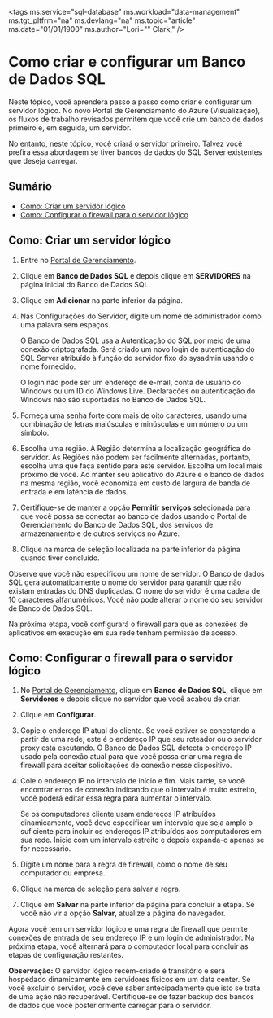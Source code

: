 <properties linkid="manage-services-how-to-configure-a-sqldb" urlDisplayName="How to configure" pageTitle="How to configure a SQL Database - Azure" metaKeywords="Azure creating SQL Server, Azure configuring SQL Server" description="Learn how to create and configure a logical server using SQL Server in Azure." metaCanonical="" services="sql-database" documentationCenter="" title="How to Create and Configure SQL Database" authors="Lori Clark," solutions="" manager="" editor="" />

<tags ms.service="sql-database" ms.workload="data-management" ms.tgt_pltfrm="na" ms.devlang="na" ms.topic="article" ms.date="01/01/1900" ms.author="Lori="" Clark," />

# <span id="configLogical"></span></a>Como criar e configurar um Banco de Dados SQL

Neste tópico, você aprenderá passo a passo como criar e configurar um servidor lógico. No novo Portal de Gerenciamento do Azure (Visualização), os fluxos de trabalho revisados permitem que você crie um banco de dados primeiro e, em seguida, um servidor.

No entanto, neste tópico, você criará o servidor primeiro. Talvez você prefira essa abordagem se tiver bancos de dados do SQL Server existentes que deseja carregar.

## Sumário

-   [Como: Criar um servidor lógico][Como: Criar um servidor lógico]
-   [Como: Configurar o firewall para o servidor lógico][Como: Configurar o firewall para o servidor lógico]

## <span id="createLogical"></span></a>Como: Criar um servidor lógico

1.  Entre no [Portal de Gerenciamento][Portal de Gerenciamento].

2.  Clique em **Banco de Dados SQL** e depois clique em **SERVIDORES** na página inicial do Banco de Dados SQL.

3.  Clique em **Adicionar** na parte inferior da página.

4.  Nas Configurações do Servidor, digite um nome de administrador como uma palavra sem espaços.

    O Banco de Dados SQL usa a Autenticação do SQL por meio de uma conexão criptografada. Será criado um novo login de autenticação do SQL Server atribuído à função do servidor fixo do sysadmin usando o nome fornecido.

    O login não pode ser um endereço de e-mail, conta de usuário do Windows ou um ID do Windows Live. Declarações ou autenticação do Windows não são suportadas no Banco de Dados SQL.

5.  Forneça uma senha forte com mais de oito caracteres, usando uma combinação de letras maiúsculas e minúsculas e um número ou um símbolo.

6.  Escolha uma região. A Região determina a localização geográfica do servidor. As Regiões não podem ser facilmente alternadas, portanto, escolha uma que faça sentido para este servidor. Escolha um local mais próximo de você. Ao manter seu aplicativo do Azure e o banco de dados na mesma região, você economiza em custo de largura de banda de entrada e em latência de dados.

7.  Certifique-se de manter a opção **Permitir serviços** selecionada para que você possa se conectar ao banco de dados usando o Portal de Gerenciamento do Banco de Dados SQL, dos serviços de armazenamento e de outros serviços no Azure.

8.  Clique na marca de seleção localizada na parte inferior da página quando tiver concluído.

Observe que você não especificou um nome de servidor. O Banco de dados SQL gera automaticamente o nome do servidor para garantir que não existam entradas do DNS duplicadas. O nome do servidor é uma cadeia de 10 caracteres alfanuméricos. Você não pode alterar o nome do seu servidor de Banco de Dados SQL.

Na próxima etapa, você configurará o firewall para que as conexões de aplicativos em execução em sua rede tenham permissão de acesso.

## <span id="configFWLogical"></span></a>Como: Configurar o firewall para o servidor lógico

1.  No [Portal de Gerenciamento][Portal de Gerenciamento], clique em **Banco de Dados SQL**, clique em **Servidores** e depois clique no servidor que você acabou de criar.

2.  Clique em **Configurar**.

3.  Copie o endereço IP atual do cliente. Se você estiver se conectando a partir de uma rede, este é o endereço IP que seu roteador ou o servidor proxy está escutando. O Banco de Dados SQL detecta o endereço IP usado pela conexão atual para que você possa criar uma regra de firewall para aceitar solicitações de conexão nesse dispositivo.

4.  Cole o endereço IP no intervalo de início e fim. Mais tarde, se você encontrar erros de conexão indicando que o intervalo é muito estreito, você poderá editar essa regra para aumentar o intervalo.

    Se os computadores cliente usam endereços IP atribuídos dinamicamente, você deve especificar um intervalo que seja amplo o suficiente para incluir os endereços IP atribuídos aos computadores em sua rede. Inicie com um intervalo estreito e depois expanda-o apenas se for necessário.

5.  Digite um nome para a regra de firewall, como o nome de seu computador ou empresa.

6.  Clique na marca de seleção para salvar a regra.

7.  Clique em **Salvar** na parte inferior da página para concluir a etapa. Se você não vir a opção **Salvar**, atualize a página do navegador.

Agora você tem um servidor lógico e uma regra de firewall que permite conexões de entrada de seu endereço IP e um login de administrador. Na próxima etapa, você alternará para o computador local para concluir as etapas de configuração restantes.

**Observação:** O servidor lógico recém-criado é transitório e será hospedado dinamicamente em servidores físicos em um data center. Se você excluir o servidor, você deve saber antecipadamente que isto se trata de uma ação não recuperável. Certifique-se de fazer backup dos bancos de dados que você posteriormente carregar para o servidor.

  [Como: Criar um servidor lógico]: #createLogical
  [Como: Configurar o firewall para o servidor lógico]: #configFWLogical
  [Portal de Gerenciamento]: http://manage.windowsazure.com
